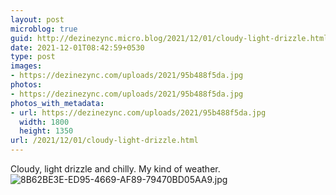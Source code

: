 ```yaml
---
layout: post
microblog: true
guid: http://dezinezync.micro.blog/2021/12/01/cloudy-light-drizzle.html
date: 2021-12-01T08:42:59+0530
type: post
images:
- https://dezinezync.com/uploads/2021/95b488f5da.jpg
photos:
- https://dezinezync.com/uploads/2021/95b488f5da.jpg
photos_with_metadata:
- url: https://dezinezync.com/uploads/2021/95b488f5da.jpg
  width: 1800
  height: 1350
url: /2021/12/01/cloudy-light-drizzle.html
---
```

Cloudy, light drizzle and chilly. My kind of weather. 
![8B62BE3E-ED95-4669-AF89-79470BD05AA9.jpg](https://dezinezync.com/uploads/2021/95b488f5da.jpg)
